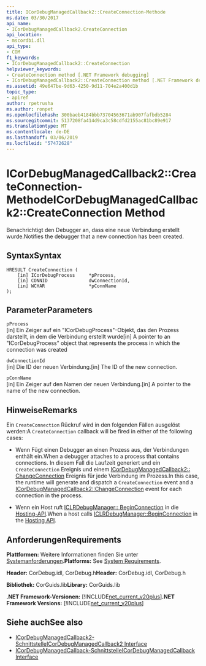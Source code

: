 ```yaml
---
title: ICorDebugManagedCallback2::CreateConnection-Methode
ms.date: 03/30/2017
api_name:
- ICorDebugManagedCallback2.CreateConnection
api_location:
- mscordbi.dll
api_type:
- COM
f1_keywords:
- ICorDebugManagedCallback2::CreateConnection
helpviewer_keywords:
- CreateConnection method [.NET Framework debugging]
- ICorDebugManagedCallback2::CreateConnection method [.NET Framework debugging]
ms.assetid: 49e647be-9d63-4250-9d11-704e2a400d1b
topic_type:
- apiref
author: rpetrusha
ms.author: ronpet
ms.openlocfilehash: 300baeb4184bbb73704563671ab907fafbdb5284
ms.sourcegitcommit: 5137208fa414d9ca3c58cdfd2155ac81bc89e917
ms.translationtype: MT
ms.contentlocale: de-DE
ms.lasthandoff: 03/06/2019
ms.locfileid: "57472628"
---
```

# <a name="icordebugmanagedcallback2createconnection-method"></a><span data-ttu-id="e9019-102">ICorDebugManagedCallback2::CreateConnection-Methode</span><span class="sxs-lookup"><span data-stu-id="e9019-102">ICorDebugManagedCallback2::CreateConnection Method</span></span>
<span data-ttu-id="e9019-103">Benachrichtigt den Debugger an, dass eine neue Verbindung erstellt wurde.</span><span class="sxs-lookup"><span data-stu-id="e9019-103">Notifies the debugger that a new connection has been created.</span></span>  
  
## <a name="syntax"></a><span data-ttu-id="e9019-104">Syntax</span><span class="sxs-lookup"><span data-stu-id="e9019-104">Syntax</span></span>  
  
```  
HRESULT CreateConnection (  
    [in] ICorDebugProcess     *pProcess,  
    [in] CONNID               dwConnectionId,  
    [in] WCHAR                *pConnName  
);  
```  
  
## <a name="parameters"></a><span data-ttu-id="e9019-105">Parameter</span><span class="sxs-lookup"><span data-stu-id="e9019-105">Parameters</span></span>  
 `pProcess`  
 <span data-ttu-id="e9019-106">[in] Ein Zeiger auf ein "ICorDebugProcess"-Objekt, das den Prozess darstellt, in dem die Verbindung erstellt wurde</span><span class="sxs-lookup"><span data-stu-id="e9019-106">[in] A pointer to an "ICorDebugProcess" object that represents the process in which the connection was created</span></span>  
  
 `dwConnectionId`  
 <span data-ttu-id="e9019-107">[in] Die ID der neuen Verbindung.</span><span class="sxs-lookup"><span data-stu-id="e9019-107">[in] The ID of the new connection.</span></span>  
  
 `pConnName`  
 <span data-ttu-id="e9019-108">[in] Ein Zeiger auf den Namen der neuen Verbindung.</span><span class="sxs-lookup"><span data-stu-id="e9019-108">[in] A pointer to the name of the new connection.</span></span>  
  
## <a name="remarks"></a><span data-ttu-id="e9019-109">Hinweise</span><span class="sxs-lookup"><span data-stu-id="e9019-109">Remarks</span></span>  
 <span data-ttu-id="e9019-110">Ein `CreateConnection` Rückruf wird in den folgenden Fällen ausgelöst werden:</span><span class="sxs-lookup"><span data-stu-id="e9019-110">A `CreateConnection` callback will be fired in either of the following cases:</span></span>  
  
-   <span data-ttu-id="e9019-111">Wenn Fügt einen Debugger an einen Prozess aus, der Verbindungen enthält ein.</span><span class="sxs-lookup"><span data-stu-id="e9019-111">When a debugger attaches to a process that contains connections.</span></span> <span data-ttu-id="e9019-112">In diesem Fall die Laufzeit generiert und ein `CreateConnection` Ereignis und einem [ICorDebugManagedCallback2:: ChangeConnection](../../../../docs/framework/unmanaged-api/debugging/icordebugmanagedcallback2-changeconnection-method.md) Ereignis für jede Verbindung im Prozess.</span><span class="sxs-lookup"><span data-stu-id="e9019-112">In this case, the runtime will generate and dispatch a `CreateConnection` event and a [ICorDebugManagedCallback2::ChangeConnection](../../../../docs/framework/unmanaged-api/debugging/icordebugmanagedcallback2-changeconnection-method.md) event for each connection in the process.</span></span>  
  
-   <span data-ttu-id="e9019-113">Wenn ein Host ruft [ICLRDebugManager:: BeginConnection](../../../../docs/framework/unmanaged-api/hosting/iclrdebugmanager-beginconnection-method.md) in die [Hosting-API](../../../../docs/framework/unmanaged-api/hosting/index.md).</span><span class="sxs-lookup"><span data-stu-id="e9019-113">When a host calls [ICLRDebugManager::BeginConnection](../../../../docs/framework/unmanaged-api/hosting/iclrdebugmanager-beginconnection-method.md) in the [Hosting API](../../../../docs/framework/unmanaged-api/hosting/index.md).</span></span>  
  
## <a name="requirements"></a><span data-ttu-id="e9019-114">Anforderungen</span><span class="sxs-lookup"><span data-stu-id="e9019-114">Requirements</span></span>  
 <span data-ttu-id="e9019-115">**Plattformen:** Weitere Informationen finden Sie unter [Systemanforderungen](../../../../docs/framework/get-started/system-requirements.md).</span><span class="sxs-lookup"><span data-stu-id="e9019-115">**Platforms:** See [System Requirements](../../../../docs/framework/get-started/system-requirements.md).</span></span>  
  
 <span data-ttu-id="e9019-116">**Header:** CorDebug.idl, CorDebug.h</span><span class="sxs-lookup"><span data-stu-id="e9019-116">**Header:** CorDebug.idl, CorDebug.h</span></span>  
  
 <span data-ttu-id="e9019-117">**Bibliothek:** CorGuids.lib</span><span class="sxs-lookup"><span data-stu-id="e9019-117">**Library:** CorGuids.lib</span></span>  
  
 <span data-ttu-id="e9019-118">**.NET Framework-Versionen:** [!INCLUDE[net_current_v20plus](../../../../includes/net-current-v20plus-md.md)]</span><span class="sxs-lookup"><span data-stu-id="e9019-118">**.NET Framework Versions:** [!INCLUDE[net_current_v20plus](../../../../includes/net-current-v20plus-md.md)]</span></span>  
  
## <a name="see-also"></a><span data-ttu-id="e9019-119">Siehe auch</span><span class="sxs-lookup"><span data-stu-id="e9019-119">See also</span></span>
- [<span data-ttu-id="e9019-120">ICorDebugManagedCallback2-Schnittstelle</span><span class="sxs-lookup"><span data-stu-id="e9019-120">ICorDebugManagedCallback2 Interface</span></span>](../../../../docs/framework/unmanaged-api/debugging/icordebugmanagedcallback2-interface.md)
- [<span data-ttu-id="e9019-121">ICorDebugManagedCallback-Schnittstelle</span><span class="sxs-lookup"><span data-stu-id="e9019-121">ICorDebugManagedCallback Interface</span></span>](../../../../docs/framework/unmanaged-api/debugging/icordebugmanagedcallback-interface.md)
